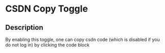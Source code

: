 # CSDN Copy Toggle

## Description

By enabling this toggle, one can copy csdn code (which is disabled if you do not log in) by
clicking the code block